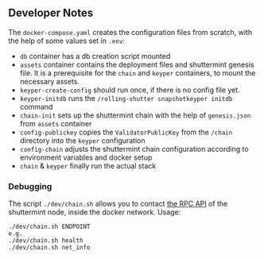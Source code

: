 ## Developer Notes

The `docker-compose.yaml` creates the configuration files from scratch, with the help of some values set in
`.env`:

- `db` container has a db creation script mounted
- `assets` container contains the deployment files and shuttermint genesis file. It is a prerequisite for the `chain` and `keyper` containers, to mount the necessary assets.
- `keyper-create-config` should run once, if there is no config file yet.
- `keyper-initdb` runs the `/rolling-shutter snapshotkeyper initdb` command
- `chain-init` sets up the shuttermint chain with the help of `genesis.json` from `assets` container
- `config-publickey` copies the `ValidatorPublicKey` from the `/chain` directory into the `keyper` configuration
- `config-chain` adjusts the shuttermint chain configuration according to environment variables and docker setup
- `chain` & `keyper` finally run the actual stack

### Debugging

The script `./dev/chain.sh` allows you to contact [the RPC API](https://docs.tendermint.com/v0.34/rpc/) of the shuttermint node, inside the docker network. Usage:

    ./dev/chain.sh ENDPOINT
    e.g.
    ./dev/chain.sh health
    ./dev/chain.sh net_info

